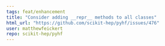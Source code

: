 ```yaml
---
tags: feat/enhancement
title: "Consider adding __repr__ methods to all classes"
html_url: "https://github.com/scikit-hep/pyhf/issues/476"
user: matthewfeickert
repo: scikit-hep/pyhf
---
```


